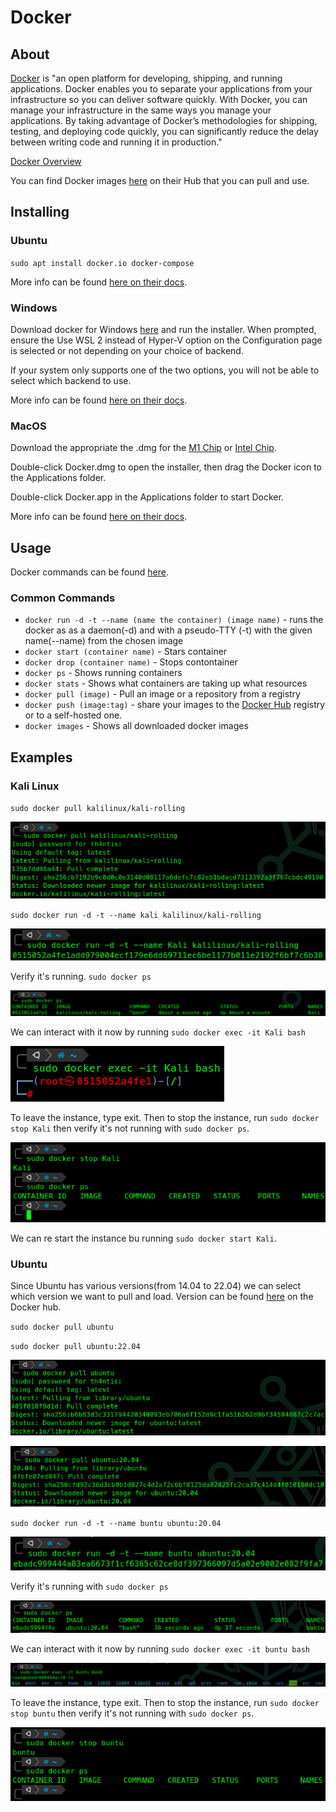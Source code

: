 # Docker

## About

[Docker](https://www.docker.com/) is "an open platform for developing, shipping, and running applications. Docker enables you to separate your applications from your infrastructure so you can deliver software quickly. With Docker, you can manage your infrastructure in the same ways you manage your applications. By taking advantage of Docker’s methodologies for shipping, testing, and deploying code quickly, you can significantly reduce the delay between writing code and running it in production."&#x20;

[Docker Overview](https://docs.docker.com/get-started/overview/)

You can find Docker images [here](https://hub.docker.com/) on their Hub that you can pull and use.

## Installing

### Ubuntu

`sudo apt install docker.io docker-compose`

More info can be found [here on their docs](https://docs.docker.com/desktop/linux/install/).

### Windows

Download docker for Windows [here](https://desktop.docker.com/win/main/amd64/Docker%20Desktop%20Installer.exe) and run the installer. When prompted, ensure the Use WSL 2 instead of Hyper-V option on the Configuration page is selected or not depending on your choice of backend.

If your system only supports one of the two options, you will not be able to select which backend to use.

More info can be found [here on their docs](https://docs.docker.com/desktop/windows/install/).

### MacOS

Download the appropriate the .dmg for the [M1 Chip](https://desktop.docker.com/mac/main/arm64/Docker.dmg?utm\_source=docker\&utm\_medium=webreferral\&utm\_campaign=docs-driven-download-mac-arm64) or [Intel Chip](https://desktop.docker.com/mac/main/amd64/Docker.dmg?utm\_source=docker\&utm\_medium=webreferral\&utm\_campaign=docs-driven-download-mac-amd64).&#x20;

Double-click Docker.dmg to open the installer, then drag the Docker icon to the Applications folder.

Double-click Docker.app in the Applications folder to start Docker.

More info can be found [here on their docs](https://docs.docker.com/desktop/mac/install/).

## Usage

Docker commands can be found [here](https://docs.docker.com/engine/reference/commandline/cli/).

### Common Commands

* `docker run -d -t --name (name the container) (image name)` - runs the docker as as a daemon(-d) and with a pseudo-TTY (-t) with the given name(--name) from the chosen image
* `docker start (container name)` - Stars container
* `docker drop (container name)` - Stops contontainer
* `docker ps` - Shows running containers
* `docker stats` - Shows what containers are taking up what resources
* `docker pull (image)` - Pull an image or a repository from a registry
* `docker push (image:tag)` - share your images to the [Docker Hub](https://hub.docker.com/) registry or to a self-hosted one.
* `docker images` - Shows all downloaded docker images

## Examples

### Kali Linux

`sudo docker pull kalilinux/kali-rolling`

![](<../.gitbook/assets/image (639).png>)

`sudo docker run -d -t --name kali kalilinux/kali-rolling`

![](<../.gitbook/assets/image (547).png>)

Verify it's running. `sudo docker ps`

![](<../.gitbook/assets/image (491).png>)

We can interact with it now by running `sudo docker exec -it Kali bash`

![](<../.gitbook/assets/image (784).png>)

To leave the instance, type exit. Then to stop the instance, run `sudo docker stop Kali` then verify it's not running with `sudo docker ps`.

![](<../.gitbook/assets/image (509).png>)

We can re start the instance bu running `sudo docker start Kali`.

### Ubuntu

Since Ubuntu has various versions(from 14.04 to 22.04) we can select which version we want to pull and load. Version can be found [here](https://hub.docker.com/\_/ubuntu) on the Docker hub.

`sudo docker pull ubuntu`

`sudo docker pull ubuntu:22.04`

![](<../.gitbook/assets/image (412).png>)

![](<../.gitbook/assets/image (571).png>)

`sudo docker run -d -t --name buntu ubuntu:20.04`

![](<../.gitbook/assets/image (317).png>)

Verify it's running with `sudo docker ps`

![](<../.gitbook/assets/image (384).png>)

We can interact with it now by running `sudo docker exec -it buntu bash`

![](<../.gitbook/assets/image (697).png>)

To leave the instance, type exit. Then to stop the instance, run `sudo docker stop buntu` then verify it's not running with `sudo docker ps`.

![](<../.gitbook/assets/image (411).png>)
